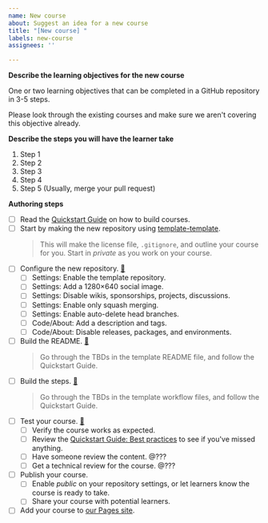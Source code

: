 ```yaml
---
name: New course
about: Suggest an idea for a new course
title: "[New course] "
labels: new-course
assignees: ''

---
```


**Describe the learning objectives for the new course**

One or two learning objectives that can be completed in a GitHub repository in 3-5 steps.

Please look through the existing courses and make sure we aren't covering this objective already.

**Describe the steps you will have the learner take**

1. Step 1
2. Step 2
3. Step 3
4. Step 4
5. Step 5 (Usually, merge your pull request)

<!-- Then create your issue. Follow the steps below after you create the issue. -->

**Authoring steps**

- [ ] Read the [Quickstart Guide](https://githublearn.github.io/.github/quickstart) on how to build courses.
- [ ] Start by making the new repository using [template-template](https://github.com/githublearn/template-template).
  > This will make the license file, `.gitignore`, and outline your course for you.
  > Start in _private_ as you work on your course.
- [ ] Configure the new repository. [🔗](https://githublearn.github.io/.github/quickstart#set-up-your-repository)
  - [ ] Settings: Enable the template repository.
  - [ ] Settings: Add a 1280×640 social image.
  - [ ] Settings: Disable wikis, sponsorships, projects, discussions.
  - [ ] Settings: Enable only squash merging.
  - [ ] Settings: Enable auto-delete head branches.
  - [ ] Code/About: Add a description and tags.
  - [ ] Code/About: Disable releases, packages, and environments.
- [ ] Build the README. [🔗](https://githublearn.github.io/.github/quickstart#writing-your-readme)
  > Go through the TBDs in the template README file, and follow the Quickstart Guide.
- [ ] Build the steps. [🔗](https://githublearn.github.io/.github/quickstart#writing-your-actions-workflow-files)
  > Go through the TBDs in the template workflow files, and follow the Quickstart Guide.
- [ ] Test your course. [🔗](https://githublearn.github.io/.github/quickstart#testing-and-monitoring-your-course)
  - [ ] Verify the course works as expected.
  - [ ] Review the [Quickstart Guide: Best practices](https://githublearn.github.io/.github/quickstart#best-practices-for-building-courses) to see if you've missed anything.
  - [ ] Have someone review the content. @???
  - [ ] Get a technical review for the course. @???
- [ ] Publish your course.
  - [ ] Enable _public_ on your repository settings, or let learners know the course is ready to take.
  - [ ] Share your course with potential learners.
- [ ] Add your course to [our Pages site](https://github.com/githublearn/.github/blob/main/docs/index.html).
